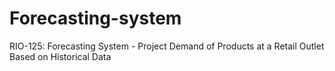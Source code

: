 # Forecasting-system
RIO-125: Forecasting System - Project Demand of Products at a Retail Outlet Based on Historical Data
